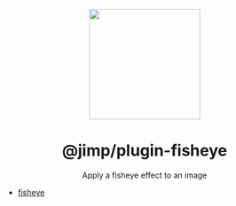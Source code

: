 <div align="center">
  <img width="200" height="200"
    src="https://s3.amazonaws.com/pix.iemoji.com/images/emoji/apple/ios-11/256/crayon.png">
  <h1>@jimp/plugin-fisheye</h1>
  <p>Apply a fisheye effect to an image</p>
</div>

- [fisheye](http://jimp-dev.github.io/jimp/api/jimp/classes/jimp#fisheye)
